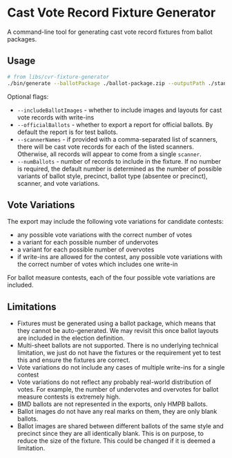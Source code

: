 # Cast Vote Record Fixture Generator

A command-line tool for generating cast vote record fixtures from ballot
packages.

## Usage

```bash
# from libs/cvr-fixture-generator
./bin/generate --ballotPackage ./ballot-package.zip --outputPath ./standard-cvr-fixture --includeBallotImages
```

Optional flags:

- `--includeBallotImages` - whether to include images and layouts for cast vote
  records with write-ins
- `--officialBallots` - whether to export a report for official ballots. By
  default the report is for test ballots.
- `--scannerNames` - if provided with a comma-separated list of scanners, there
  will be cast vote records for each of the listed scanners. Otherwise, all
  records will appear to come from a single `scanner`.
- `--numBallots` - number of records to include in the fixture. If no number is
  required, the default number is determined as the number of possible variants
  of ballot style, precinct, ballot type (absentee or precinct), scanner, and
  vote variations.

## Vote Variations

The export may include the following vote variations for candidate contests:

- any possible vote variations with the correct number of votes
- a variant for each possible number of undervotes
- a variant for each possible number of overvotes
- if write-ins are allowed for the contest, any possible vote variations with
  the correct number of votes which includes one write-in

For ballot measure contests, each of the four possible vote variations are
included.

## Limitations

- Fixtures must be generated using a ballot package, which means that they
  cannot be auto-generated. We may revisit this once ballot layouts are included
  in the election definition.
- Multi-sheet ballots are not supported. There is no underlying technical
  limitation, we just do not have the fixtures or the requirement yet to test
  this and ensure the fixtures are correct.
- Vote variations do not include any cases of multiple write-ins for a single
  contest
- Vote variations do not reflect any probably real-world distribution of votes.
  For example, the number of undervotes and overvotes for ballot measure
  contests is extremely high.
- BMD ballots are not represented in the exports, only HMPB ballots.
- Ballot images do not have any real marks on them, they are only blank ballots.
- Ballot images are shared between different ballots of the same style and
  precinct since they are all identically blank. This is on purpose, to reduce
  the size of the fixture. This could be changed if it is deemed a limitation.
